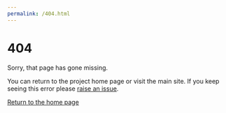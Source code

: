 ```yaml
---
permalink: /404.html
---
```


# 404

Sorry, that page has gone missing.


You can return to the project home page or visit the main site.
If you keep seeing this error please [raise an issue](https://github.com/aarblaster/light-dramaturgy/issues).

[Return to the home page](https://phd.anthonyarblaster.com)


